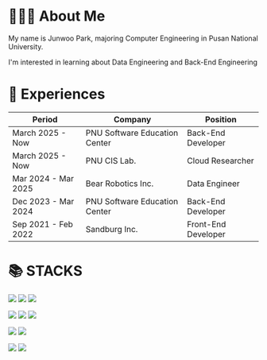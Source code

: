 # 🧑🏻‍💻 About Me
My name is Junwoo Park, majoring Computer Engineering in Pusan National University.

I'm interested in learning about Data Engineering and Back-End Engineering

# 💼 Experiences
| Period | Company | Position |
| ------ | ------- | -------- |
| March 2025 - Now | PNU Software Education Center | Back-End Developer |
| March 2025 - Now | PNU CIS Lab. | Cloud Researcher |
| Mar 2024 - Mar 2025 | Bear Robotics Inc. | Data Engineer |
| Dec 2023 - Mar 2024 | PNU Software Education Center | Back-End Developer |
| Sep 2021 - Feb 2022 | Sandburg Inc. | Front-End Developer |


# 📚 STACKS
<img src="https://img.shields.io/badge/python-3776AB?style=for-the-badge&logo=python&logoColor=white"> <img src="https://img.shields.io/badge/c++-00599C?style=for-the-badge&logo=c%2B%2B&logoColor=white"> <img src="https://img.shields.io/badge/JavaScript-F7DF1E?style=for-the-badge&logo=javascript&logoColor=black"/>

<img src="https://img.shields.io/badge/django-092E20?style=for-the-badge&logo=django&logoColor=white"/> <img src="https://img.shields.io/badge/Node.js-339933?style=for-the-badge&logo=Node.js&logoColor=white"/> <img src="https://img.shields.io/badge/Docker-2496ED?style=for-the-badge&logo=Docker&logoColor=white"/>

<img src="https://img.shields.io/badge/Google_Cloud-4285F4?style=for-the-badge&logo=google-cloud&logoColor=white"/> <img src="https://img.shields.io/badge/Terraform-7B42BC?style=for-the-badge&logo=terraform&logoColor=white"/>

<img src="https://img.shields.io/badge/flutter-02569B?style=for-the-badge&logo=flutter&logoColor=white"> <img src="https://img.shields.io/badge/react-61DAFB?style=for-the-badge&logo=react&logoColor=black">

